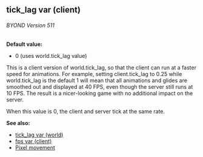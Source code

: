 ## tick_lag var (client) 
###### BYOND Version 511

**Default value:**
+   0 (uses world.tick_lag value)


This is a client version of world.tick_lag, so that the client
can run at a faster speed for animations. For example, setting
client.tick_lag to 0.25 while world.tick_lag is the default 1 will mean
that all animations and glides are smoothed out and displayed at 40 FPS,
even though the server still runs at 10 FPS. The result is a
nicer-looking game with no additional impact on the server.


When this value is 0, the client and server tick at the same
rate.

**See also:**
+   [tick_lag var (world)](/ref/world/var/tick_lag.md) 
+   [fps var (client)](/ref/client/var/fps.md) 
+   [Pixel movement](/ref/%7Bnotes%7D/pixel-movement.md) <!-- -->